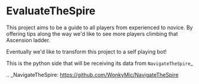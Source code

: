 # EvaluateTheSpire

This project aims to be a guide to all players from experienced to novice. By offering tips along the way we'd like to see more players climbing that Ascension ladder.

Eventually we'd like to transform this project to a self playing bot!

This is the python side that will be receiving its data from `NavigateTheSpire`_


.. _NavigateTheSpire: https://github.com/WonkyMic/NavigateTheSpire